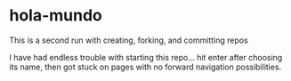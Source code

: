 # hola-mundo
This is a second run with creating, forking, and committing repos

I have had endless trouble with starting this repo... hit enter after choosing its name, then got stuck on pages with no forward navigation possibilities.
